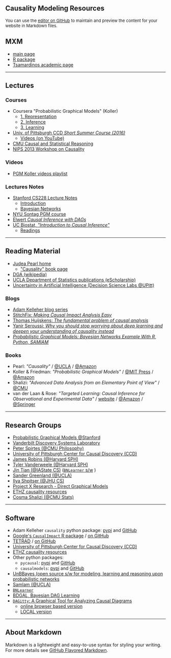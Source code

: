 ## Causality Modeling Resources

<span style="font-size: small;">You can use the [editor on GitHub](https://github.com/pedrosan/CausalModeling/edit/master/README.md) to maintain and preview the content for your website in Markdown files. </span><br/>

## MXM

- [main page](http://mensxmachina.org/en/)
- [R package](https://cran.r-project.org/web/packages/MXM/index.html)
- [Tsamardinos academic page](http://www2.ics.forth.gr/bil/index_main.php?l=e&c=535)

<hr/>

## Lectures

### Courses

- Coursera "Probabilistic Graphical Models" (Koller)
  - [1. Representation](https://www.coursera.org/learn/probabilistic-graphical-models/)
  - [2. Inference](https://www.coursera.org/learn/probabilistic-graphical-models-2-inference)
  - [3. Learning](https://www.coursera.org/learn/probabilistic-graphical-models-3-learning)
- [Univ. of Pittsburgh CCD _Short Summer Course (2016)_](http://www.ccd.pitt.edu/2016-short-course-datathon/) 
  - [Videos (on YouTube)](https://youtu.be/9yEYZURoE3Y)
- [CMU Causal and Statistical Reasoning](http://oli.cmu.edu/courses/future/causal-statistical-reasoning/)
- [NIPS 2013 Workshop on Causality](http://clopinet.com/isabelle/Projects/NIPS2013/) 
 
 
### Videos

- [PGM Koller videos playlist](https://www.youtube.com/playlist?list=PL50E6E80E8525B59C)

### Lectures Notes

- [Stanford CS228 Lecture Notes](https://ermongroup.github.io/cs228-notes/)
  - [Introduction](https://ermongroup.github.io/cs228-notes/preliminaries/introduction/)
  - [Bayesian Networks](https://ermongroup.github.io/cs228-notes/representation/directed/)
- [NYU Sontag PGM course](http://cs.nyu.edu/~dsontag/courses/pgm13/)
- [Elwert _Causal Inference with DAGs_](http://www.ssc.wisc.edu/~felwert/causality/?page_id=66)
- [UC Biostat, _"Introduction to Causal Inference"_](http://www.ucbbiostat.com/lectures)
  - [Readings](http://www.ucbbiostat.com/readings)


<hr/>

## Reading Material

- [Judea Pearl home](http://bayes.cs.ucla.edu/home.htm)
  - ["Causality" book page](http://bayes.cs.ucla.edu/BOOK-2K/)
- [DGA (wikipedia)](https://en.wikipedia.org/wiki/Directed_acyclic_graph)
- [UCLA Department of Statistics publications (eScholarship)](https://escholarship.org/uc/uclastat_papers)
- [Uncertainty in Artificial Intelligence (Decision Science Labs @UPitt)](https://dslpitt.org/uai/home.jsp?mmnu=0&smnu=0)

### Blogs

- [Adam Kelleher blog series](https://medium.com/@akelleh/causal-data-science-721ed63a4027)
- [StitchFix: _Making Causal Impact Analysis Easy_](http://multithreaded.stitchfix.com/blog/2016/01/13/market-watch/)
- [Thomas Huijskens: _The fundamental problem of causal analysis_](https://thuijskens.github.io/2016/08/25/causal-modelling/)
- [Yanir Seroussi: _Why you should stop worrying about deep learning and deepen your understanding of causality instead_](https://yanirseroussi.com/2016/02/14/why-you-should-stop-worrying-about-deep-learning-and-deepen-your-understanding-of-causality-instead/)
- [_Probabilistic Graphical Models: Bayesian Networks Example With R, Python, SAMIAM_](http://plus8888.blogspot.com/2016/12/probabilistic-graphical-models-bayesian.html)

### Books

- Pearl: _"Causality"_ / [@UCLA](http://bayes.cs.ucla.edu/BOOK-2K/) / [@Amazon](https://www.amazon.com/dp/052189560X/)
- Koller & Friedman: _"Probabilistic Graphical Models"_ / [@MIT Press](https://mitpress.mit.edu/books/probabilistic-graphical-models) / [@Amazon](https://www.amazon.com/Probabilistic-Graphical-Models-Principles-Computation/dp/0262013193)
- Shalizi: _"Advanced Data Analysis from an Elementary Point of View"_ / [@CMU](http://www.stat.cmu.edu/~cshalizi/ADAfaEPoV/)
- van der Laan & Rose: _"Targeted Learning: Causal Inference for Observational and Experimental Data"_ / [website](http://www.targetedlearningbook.com/) / [@Amazon](https://www.amazon.com/Targeted-Learning-Observational-Experimental-Statistics/dp/1441997814) / [@Springer](http://www.springer.com/us/book/9781441997814)

<hr/>

## Research Groups

- [Probabilistic Graphical Models @Stanford](http://pgm.stanford.edu/)
- [Vanderbilt Discovery Systems Laboratory](http://www.dsl-lab.org/)
- [Peter Spirtes (@CMU Philosophy)](http://www.cmu.edu/dietrich/philosophy/people/faculty/core-faculty/spirtes.html)
- [University of Pittsburgh Center for Causal Discovery (CCD)](http://www.ccd.pitt.edu/data-science/)
- [James Robins (@Harvard SPH)](https://www.hsph.harvard.edu/james-robins/)
- [Tyler Vanderweele (@Harvard SPH)](https://www.hsph.harvard.edu/tyler-vanderweele/)
- [Jin Tian (@IAState CS)](http://web.cs.iastate.edu/~jtian/) ([`BNLearner` s/w](http://web.cs.iastate.edu/~jtian/Software/BNLearner/BNLearner.htm) )
- [Sander Greenland (@UCLA)](http://ph.ucla.edu/faculty/greenland)
- [Ilya Shpitser (@JHU CS)](https://www.cs.jhu.edu/faculty/ilya-shpitser-3/)
- [Project X Research - Direct Graphical Models](http://research.project-10.de/dgm/)
- [ETHZ causality resources](http://www.causality.inf.ethz.ch/resources.php)
- [Cosma Shalizi (@CMU Stats)](http://www.stat.cmu.edu/~cshalizi/)


<hr/>

## Software

- Adam Kelleher `causality` python package: [pypi](https://pypi.python.org/pypi/causality/0.0.3) and [GitHub](https://github.com/akelleh/causality)
- [Google's `CausalImpact` R package](https://google.github.io/CausalImpact/CausalImpact.html) / [on GitHub](https://google.github.io/CausalImpact/)
- [TETRAD](http://www.phil.cmu.edu/tetrad/) / [on GitHub](https://github.com/cmu-phil/tetrad)
- [University of Pittsburgh Center for Causal Discovery (CCD)](http://www.ccd.pitt.edu/data-science/)
- [ETHZ causality resources](http://www.causality.inf.ethz.ch/resources.php)
- Other python packages:
  - `pycausal`: [pypi](https://pypi.python.org/pypi/pycausal/) and [GitHub](https://github.com/triptoes1/pycausal/)
  - `causalmodels`: [pypi](https://pypi.python.org/pypi/causalmodels/) and [GitHub](https://github.com/roronya/causalmodels)
- [UnBBayes (open source s/w for modeling, learning and reasoning upon probabilistic networks](http://unbbayes.sourceforge.net/)
- [SamIam (@UCLA)](http://reasoning.cs.ucla.edu/samiam/)
- [`BNLearner`](http://web.cs.iastate.edu/~jtian/Software/BNLearner/BNLearner.htm)
- [BDGAL, Bayesian DAG Learning](http://www.cs.ubc.ca/~murphyk/Software/BDAGL/)
- [`DAGitty`: A Graphical Tool for Analyzing Causal Diagrams](http://dagitty.net/)
  - [online browser based version](http://dagitty.net/dags.html)
  - [LOCAL version](file://chnas02/DSaT/Decision%20Sciences%20Team/Data%20Scientists/Projects/CausalModeling/software/DAGitty/dags.html)


<hr class="thick"/>

## About Markdown

Markdown is a lightweight and easy-to-use syntax for styling your writing. <br/>
For more details see [GitHub Flavored Markdown](https://guides.github.com/features/mastering-markdown/).
